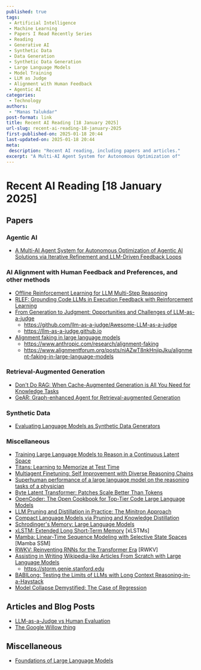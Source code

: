 ```yaml
---
published: true
tags:
 - Artificial Intelligence
 - Machine Learning
 - Papers I Read Recently Series
 - Reading
 - Generative AI
 - Synthetic Data
 - Data Generation
 - Synthetic Data Generation
 - Large Language Models
 - Model Training
 - LLM as Judge
 - Alignment with Human Feedback
 - Agentic AI
categories:
 - Technology
authors:
 - "Manas Talukdar"
post-format: link
title: Recent AI Reading [18 January 2025]
url-slug: recent-ai-reading-18-january-2025
first-published-on: 2025-01-18 20:44
last-updated-on: 2025-01-18 20:44
meta:
 description: "Recent AI reading, including papers and articles."
excerpt: "A Multi-AI Agent System for Autonomous Optimization of"
---
```


# Recent AI Reading [18 January 2025]

## Papers

### Agentic AI

- [A Multi-AI Agent System for Autonomous Optimization of Agentic AI Solutions via Iterative Refinement and LLM-Driven Feedback Loops](https://arxiv.org/abs/2412.17149)

### AI Alignment with Human Feedback and Preferences, and other methods

- [Offline Reinforcement Learning for LLM Multi-Step Reasoning](https://arxiv.org/abs/2412.16145)
- [RLEF: Grounding Code LLMs in Execution Feedback with Reinforcement Learning](https://arxiv.org/abs/2410.02089)
- [From Generation to Judgment: Opportunities and Challenges of LLM-as-a-judge](https://arxiv.org/abs/2411.16594)
  - <https://github.com/llm-as-a-judge/Awesome-LLM-as-a-judge>
  - <https://llm-as-a-judge.github.io>
- [Alignment faking in large language models](https://arxiv.org/abs/2412.14093)
  - <https://www.anthropic.com/research/alignment-faking>
  - <https://www.alignmentforum.org/posts/njAZwT8nkHnjipJku/alignment-faking-in-large-language-models>

### Retrieval-Augmented Generation

- [Don't Do RAG: When Cache-Augmented Generation is All You Need for Knowledge Tasks](https://arxiv.org/abs/2412.15605v1)
- [GeAR: Graph-enhanced Agent for Retrieval-augmented Generation](https://arxiv.org/abs/2412.18431)

### Synthetic Data

- [Evaluating Language Models as Synthetic Data Generators](https://arxiv.org/abs/2412.03679)

### Miscellaneous

- [Training Large Language Models to Reason in a Continuous Latent Space](https://arxiv.org/abs/2412.06769)
- [Titans: Learning to Memorize at Test Time](https://arxiv.org/abs/2501.00663)
- [Multiagent Finetuning: Self Improvement with Diverse Reasoning Chains](https://arxiv.org/abs/2501.05707v1)
- [Superhuman performance of a large language model on the reasoning tasks of a physician](https://arxiv.org/abs/2412.10849)
- [Byte Latent Transformer: Patches Scale Better Than Tokens](https://arxiv.org/abs/2412.09871)
- [OpenCoder: The Open Cookbook for Top-Tier Code Large Language Models](https://arxiv.org/abs/2411.04905)
- [LLM Pruning and Distillation in Practice: The Minitron Approach](https://arxiv.org/abs/2408.11796)
- [Compact Language Models via Pruning and Knowledge Distillation](https://arxiv.org/abs/2407.14679)
- [Schrodinger's Memory: Large Language Models](https://arxiv.org/abs/2409.10482)
- [xLSTM: Extended Long Short-Term Memory](https://arxiv.org/abs/2405.04517) [xLSTMs]
- [Mamba: Linear-Time Sequence Modeling with Selective State Spaces](https://arxiv.org/abs/2312.00752) [Mamba SSM]
- [RWKV: Reinventing RNNs for the Transformer Era](https://arxiv.org/abs/2305.13048) [RWKV]
- [Assisting in Writing Wikipedia-like Articles From Scratch with Large Language Models](https://arxiv.org/abs/2402.14207)
  - <https://storm.genie.stanford.edu>
- [BABILong: Testing the Limits of LLMs with Long Context Reasoning-in-a-Haystack](https://arxiv.org/abs/2406.10149)
- [Model Collapse Demystified: The Case of Regression](https://arxiv.org/abs/2402.07712)

## Articles and Blog Posts

- [LLM-as-a-Judge vs Human Evaluation](https://www.galileo.ai/blog/llm-as-a-judge-vs-human-evaluation)
- [The Google Willow thing](https://scottaaronson.blog/?p=8525)

## Miscellaneous

- [Foundations of Large Language Models](https://arxiv.org/abs/2501.09223)

